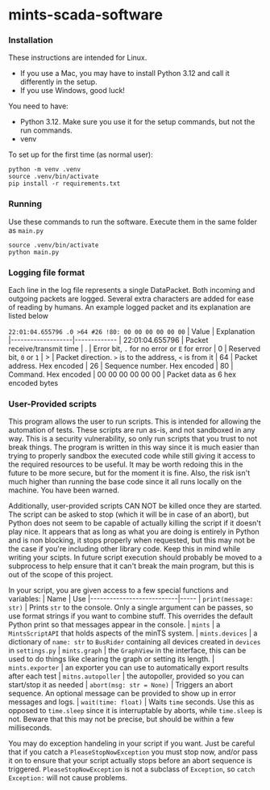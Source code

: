 # mints-scada-software

### Installation
These instructions are intended for Linux.
* If you use a Mac, you may have to install Python 3.12 and call it differently in the setup.
* If you use Windows, good luck!

You need to have:
* Python 3.12. Make sure you use it for the setup commands, but not the run commands.
* venv

To set up for the first time (as normal user):

    python -m venv .venv
    source .venv/bin/activate
    pip install -r requirements.txt

### Running
Use these commands to run the software. Execute them in the same folder as `main.py`

    source .venv/bin/activate
    python main.py

### Logging file format
Each line in the log file represents a single DataPacket. Both incoming and outgoing packets are logged. Several extra characters are added for ease of reading by humans. An example logged packet and its explanation are listed below

```22:01:04.655796 .0 >64 #26 !80: 00 00 00 00 00 00```
| Value             | Explanation
|-------------------|-------------
| 22:01:04.655796   | Packet receive/transmit time
| .                 | Error bit, `.` for no error or `E` for error
| 0                 | Reserved bit, `0` or `1`
| >                 | Packet direction. `>` is to the address, `<` is from it
| 64                | Packet address. Hex encoded
| 26                | Sequence number. Hex encoded
| 80                | Command. Hex encoded
| 00 00 00 00 00 00 | Packet data as 6 hex encoded bytes

### User-Provided scripts
This program allows the user to run scripts. This is intended for allowing the automation of tests. These scripts are run as-is, and not sandboxed in any way. This is a security vulnerability, so only run scripts that you trust to not break things. The program is written in this way since it is much easier than trying to properly sandbox the executed code while still giving it access to the required resources to be useful. It may be worth redoing this in the future to be more secure, but for the moment it is fine. Also, the risk isn't much higher than running the base code since it all runs locally on the machine. You have been warned.

Additionally, user-provided scripts CAN NOT be killed once they are started. The script can be asked to stop (which it will be in case of an abort), but Python does not seem to be capable of actually killing the script if it doesn't play nice. It appears that as long as what you are doing is entirely in Python and is non blocking, it stops properly when requested, but this may not be the case if you're including other library code. Keep this in mind while writing your scipts. In future script execution should probably be moved to a subprocess to help ensure that it can't break the main program, but this is out of the scope of this project.

In your script, you are given access to a few special functions and variables:
| Name                      | Use
|---------------------------|-----
| `print(message: str)`     | Prints `str` to the console. Only a single argument can be passes, so use format strings if you want to combine stuff. This overrides the default Python print so that messages appear in the console.
| `mints`                   | a `MintsScriptAPI` that holds aspects of the minTS system.
| `mints.devices`           | a dictionary of `name: str` to `BusRider` containing all devices created in `devices` in `settings.py`
| `mints.graph`             | the `GraphView` in the interface, this can be used to do things like clearing the graph or setting its length.
| `mints.exporter`          | an exporter you can use to automatically export results after each test
| `mitns.autopoller`        | the autopoller, provided so you can start/stop it as needed
| `abort(msg: str = None)`  | Triggers an abort sequence. An optional message can be provided to show up in error messages and logs. 
| `wait(time: float)`       | Waits `time` seconds. Use this as opposed to `time.sleep` since it is interruptable by aborts, while `time.sleep` is not. Beware that this may not be precise, but should be within a few milliseconds.

You may do exception handeling in your script if you want. Just be careful that if you catch a `PleaseStopNowException` you must stop now, and/or pass it on to ensure that your script actually stops before an abort sequence is triggered. `PleaseStopNowException` is not a subclass of `Exception`, so `catch Exception:` will not cause problems.
